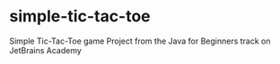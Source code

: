 # simple-tic-tac-toe

Simple Tic-Tac-Toe game Project from the Java for Beginners track on JetBrains Academy
